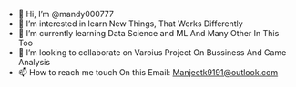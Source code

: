 - 👋 Hi, I’m @mandy000777
- 👀 I’m interested in learn New Things, That Works Differently
- 🌱 I’m currently learning Data Science and ML And Many Other In This Too
- 💞️ I’m looking to collaborate on Varoius Project On Bussiness And Game Analysis
- 📫 How to reach me touch On this Email: Manjeetk9191@outlook.com

<!---
mandy000777/mandy000777 is a ✨ special ✨ repository because its `README.md` (this file) appears on your GitHub profile.
You can click the Preview link to take a look at your changes.
--->
